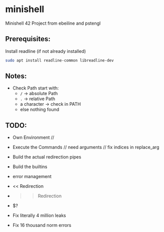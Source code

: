 # minishell
Minishell 42 Project from ebeiline and pstengl

## Prerequisites:
Install readline (if not already installed)
```bash
sudo apt install readline-common libreadline-dev
```

## Notes:
- Check Path start with:
    - `/` -> absolute Path
    - `.` -> relative Path
    - a character -> check in PATH
    - else nothing found

## TODO:
- Own Environment //
- Execute the Commands // need arguments // fix indices in replace_arg
- Build the actual redirection pipes
- Build the builtins
- error management
- << Redirection
- >> Redirection
- $?



- Fix literally 4 million leaks
- Fix 16 thousand norm errors

